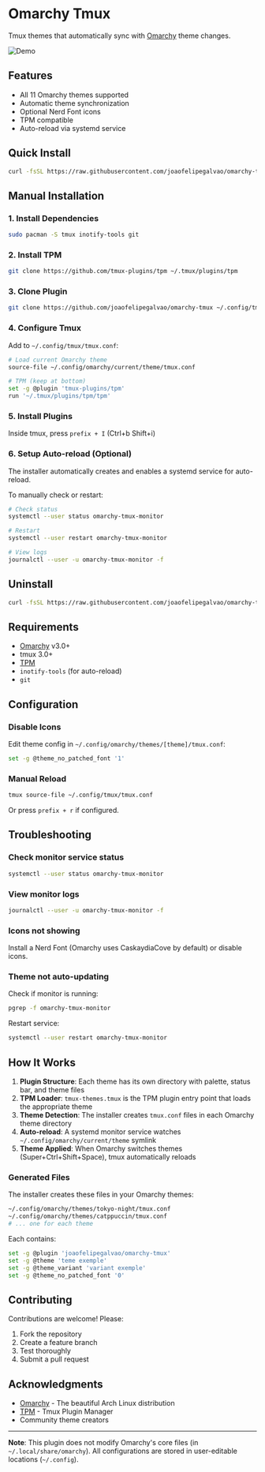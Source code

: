# Omarchy Tmux

Tmux themes that automatically sync with [Omarchy](https://omarchy.org) theme changes.

![Demo](assets/demo.gif)

## Features

- All 11 Omarchy themes supported
- Automatic theme synchronization
- Optional Nerd Font icons
- TPM compatible
- Auto-reload via systemd service

## Quick Install

```bash
curl -fsSL https://raw.githubusercontent.com/joaofelipegalvao/omarchy-tmux/main/scripts/omarchy-tmux-install.sh | bash
```

## Manual Installation

### 1. Install Dependencies

```bash
sudo pacman -S tmux inotify-tools git
```

### 2. Install TPM

```bash
git clone https://github.com/tmux-plugins/tpm ~/.tmux/plugins/tpm
```

### 3. Clone Plugin

```bash
git clone https://github.com/joaofelipegalvao/omarchy-tmux ~/.config/tmux/plugins/omarchy-tmux
```

### 4. Configure Tmux

Add to `~/.config/tmux/tmux.conf`:

```bash
# Load current Omarchy theme
source-file ~/.config/omarchy/current/theme/tmux.conf

# TPM (keep at bottom)
set -g @plugin 'tmux-plugins/tpm'
run '~/.tmux/plugins/tpm/tpm'
```

### 5. Install Plugins

Inside tmux, press `prefix + I` (Ctrl+b Shift+i)

### 6. Setup Auto-reload (Optional)

The installer automatically creates and enables a systemd service for auto-reload.

To manually check or restart:

```bash
# Check status
systemctl --user status omarchy-tmux-monitor

# Restart
systemctl --user restart omarchy-tmux-monitor

# View logs
journalctl --user -u omarchy-tmux-monitor -f
```

## Uninstall

```bash
curl -fsSL https://raw.githubusercontent.com/joaofelipegalvao/omarchy-tmux/main/scripts/omarchy-tmux-uninstall.sh | bash
```

## Requirements

- [Omarchy](https://omarchy.org) v3.0+
- tmux 3.0+
- [TPM](https://github.com/tmux-plugins/tpm)
- `inotify-tools` (for auto-reload)
- `git`

## Configuration

### Disable Icons

Edit theme config in `~/.config/omarchy/themes/[theme]/tmux.conf`:

```bash
set -g @theme_no_patched_font '1'
```

### Manual Reload

```bash
tmux source-file ~/.config/tmux/tmux.conf
```

Or press `prefix + r` if configured.

## Troubleshooting

### Check monitor service status

```bash
systemctl --user status omarchy-tmux-monitor
```

### View monitor logs

```bash
journalctl --user -u omarchy-tmux-monitor -f
```

### Icons not showing

Install a Nerd Font (Omarchy uses CaskaydiaCove by default) or disable icons.

### Theme not auto-updating

Check if monitor is running:

```bash
pgrep -f omarchy-tmux-monitor
```

Restart service:

```bash
systemctl --user restart omarchy-tmux-monitor
```

## How It Works

1. **Plugin Structure**: Each theme has its own directory with palette, status bar, and theme files
2. **TPM Loader**: `tmux-themes.tmux` is the TPM plugin entry point that loads the appropriate theme
3. **Theme Detection**: The installer creates `tmux.conf` files in each Omarchy theme directory
4. **Auto-reload**: A systemd monitor service watches `~/.config/omarchy/current/theme` symlink
5. **Theme Applied**: When Omarchy switches themes (Super+Ctrl+Shift+Space), tmux automatically reloads

### Generated Files

The installer creates these files in your Omarchy themes:

```bash
~/.config/omarchy/themes/tokyo-night/tmux.conf
~/.config/omarchy/themes/catppuccin/tmux.conf
# ... one for each theme
```

Each contains:

```bash
set -g @plugin 'joaofelipegalvao/omarchy-tmux'
set -g @theme 'teme exemple'
set -g @theme_variant 'variant exemple'
set -g @theme_no_patched_font '0'
```

## Contributing

Contributions are welcome! Please:

1. Fork the repository
2. Create a feature branch
3. Test thoroughly
4. Submit a pull request

## Acknowledgments

- [Omarchy](https://omarchy.org) - The beautiful Arch Linux distribution
- [TPM](https://github.com/tmux-plugins/tpm) - Tmux Plugin Manager
- Community theme creators

---

**Note**: This plugin does not modify Omarchy's core files (in `~/.local/share/omarchy`). All configurations are stored in user-editable locations (`~/.config`).
